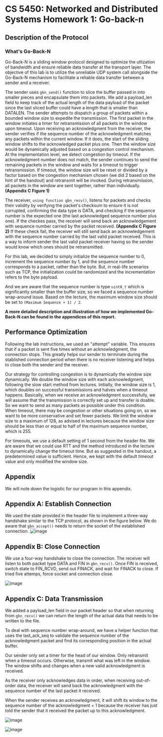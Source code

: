 # CS 5450: Networked and Distributed Systems Homework 1: Go-back-n

## Description of the Protocol

### What's Go-Back-N

Go-Back-N is a sliding window protocol designed to optimize the utlization of bandwidth and ensure reliable data transfer at the transport layer. The objective of this lab is to utilize the unreliable UDP system call alongside the Go-Back-N mechanism to facilitate a reliable data transfer between a sender and a receiver.

The sender uses `gbn_send()` function to slice the buffer passed in into smaller pieces and encapsulate them into packets. We add a payload_len field to keep track of the actual length of the data payload of the packet since the last sliced buffer could have a length that is smaller than DATALEN. The sender attempts to dispatch a group of packets within a bounded window size to expedite the transmission. The first packet in the window initiates a timer for retransmission of all packets in the window upon timeout. Upon receiving an acknowledgment from the receiver, the sender verifies if the sequence number of the acknowledgment matches any packets within the current window. If it does, the start of the sliding window shifts to the acknowledged packet plus one. Then the window size would be dynamically adjusted based on a congestion control mechanism. At the implementation level, we detect congestion by timeout. If the acknowledgment number does not match, the sender continues to send the remaining packets in the window and waits for a timeout to trigger retransmission. If timeout, the window size will be reset or divided by a factor based on the congestion mechanism chosen (we did 2 based on the hint of the handout) and retransmit will be invoked. During retransmission, all packets in the window are sent together, rather than individually. **(Appendix C Figure 1)**


The receiver, `using function gbn_recv()`, listens for packets and checks their validity by verifying the packet's checksum to ensure it is not corrupted, confirming the data type is DATA, and checking if the sequence number is the expected one (the last acknowledged sequence number plus one). If the checkes pass, the receiver will send back an acknowledgement with sequence number carried by the packet received. **(Appendix C Figure 2)** If these check fail, the receiver will still send back an acknowledgement with the sequence number carried by the last valid packet received. This is a way to inform sender the last valid packet receiver having so the sender would know which ones should be retransmitted. 


For this lab, we decided to simply initialize the sequence number to 0, increment the sequence number by 1, and the sequence number corresponds to a packet, rather than the byte. But, in real-life scenarios such as TCP, the initialization could be randomized and the incrementation refers to the byte payload. 

And we are aware that the sequence number is type `uint8_t` which is significantly smaller than the buffer size, so we faced a sequence number wrap-around issue. Based on the lecture, the maximum window size should be set to `(Maximum Sequence + 1) / 2`.

**A more detailed description and illustration of how we implemented Go-Back-N can be found in the appendices of this report.**

## Performance Optimization

Following the lab instructions, we used an "attempt" variable. This ensures that if a packet is sent five times without an acknowledgment, the connection stops. This greatly helps our sender to terminate during the stablished connection period when there is no receiver listening and helps to close both the sender and the receiver.

Our strategy for controlling congestion is to dynamically the window size dynamically. We double the window size with each acknowledgment, following the slow start method from lectures. Initially, the window size is 1, which doubles on successful transmissions and halves when a timeout happens. Basically, when we receive an acknowledgment successfully, we will assume that the transmission is correctly set up and transfer is doable. So we want to send as many packets as possible under this condition. When timeout, there may be congestion or other situations going on, so we want to be more conservative and set fewer packets. We limit the window size to a maximum of 128, as advised in lectures because the window size should be less than or equal to half of the maximum sequence number, which is 255.

For timeouts, we use a default setting of 1 second from the header file. We are aware that we could use RTT and the method introduced in the lecture to dynamically change the timeout time. But as suggested in the handout, a predetermined value is sufficient. Hence, we kept with the default timeout value and only modified the window size.


## Appendix

We will note down the logistic for our program in this appendix.

## Appendix A: Establish Connection

We used the state provided in the header file to implement a three-way handshake similar to the TCP protocol, as shown in the figure below. We do aware that `gbn_accept()` needs to return the socket of the established connection.
![image](https://hackmd.io/_uploads/Byx6IQl2p.png)


## Appendix B: Close Connection

We use a four-way handshake to close the connection. The receiver will listen to both packet type DATA and FIN in `gbn_recv()`. Once FIN is received, switch state to FIN_RCVD, send out FINACK, and wait for FINACK to close. If tried five attemps, force socket and connection close.

![image](https://hackmd.io/_uploads/ryTbqQe2a.png)

## Appendix C: Data Transmission

We added a payload_len field in our packet header so that when returning from `gbn_recv()` we can return the length of the actual data that needs to be written to the file.

To deal with sequence number wrap-around, we have a helper function that uses the last_ack_seq to validate the sequence number of the acknowledgment packet and find its corresponding position in the actual buffer.

Our sender only set a timer for the head of our window. Only retransmit when a timeout occurs. Otherwise, transmit what was left in the window. The window shifts and changes when a new valid acknowledgment is received.

As the receiver only acknowledges data in order, when receiving out-of-order data, the receiver will send back the acknowledgment with the sequence number of the last packet it received.

When the sender receives an acknowledgment, it will shift its window to the sequence number of the acknowledgment + 1 because the receiver has just told the sender that it received the packet up to this acknowledgment.

![image](https://hackmd.io/_uploads/SycEnXl2p.png)

![image](https://hackmd.io/_uploads/ryFSnXenT.png)
